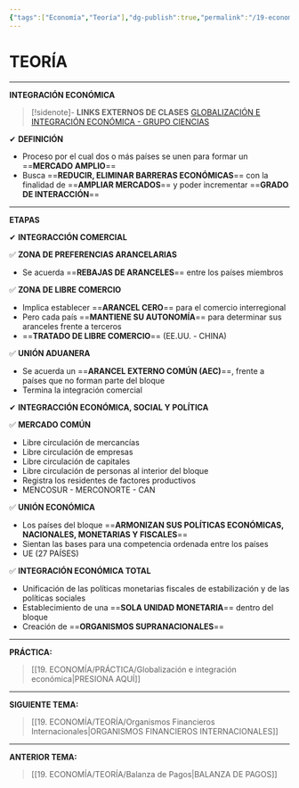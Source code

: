 ```yaml
---
{"tags":["Economía","Teoría"],"dg-publish":true,"permalink":"/19-economia/teoria/globalizacion-e-integracion-economica/","dgPassFrontmatter":true}
---
```


# TEORÍA
---
**INTEGRACIÓN ECONÓMICA**

>[!sidenote]- **LINKS EXTERNOS DE CLASES** 
>[GLOBALIZACIÓN E INTEGRACIÓN ECONÓMICA - GRUPO CIENCIAS](https://youtu.be/3IKmmk3uCHQ?si=9L4MMbPF4ZilkAqt)

✔ **DEFINICIÓN**
- Proceso por el cual dos o más países se unen para formar un ==**MERCADO AMPLIO**==
- Busca ==**REDUCIR, ELIMINAR BARRERAS ECONÓMICAS**== con la finalidad de ==**AMPLIAR MERCADOS**== y poder incrementar ==**GRADO DE INTERACCIÓN**==

---
**ETAPAS**

✔ **INTEGRACCIÓN COMERCIAL**

✅ **ZONA DE PREFERENCIAS ARANCELARIAS**
- Se acuerda ==**REBAJAS DE ARANCELES**== entre los países miembros

✅ **ZONA DE LIBRE COMERCIO**
- Implica establecer ==**ARANCEL CERO**== para el comercio interregional
- Pero cada país ==**MANTIENE SU AUTONOMÍA**== para determinar sus aranceles frente a terceros
- ==**TRATADO DE LIBRE COMERCIO**== (EE.UU. - CHINA)

✅ **UNIÓN ADUANERA**
- Se acuerda un ==**ARANCEL EXTERNO COMÚN (AEC)**==, frente a países que no forman parte del bloque
- Termina la integración comercial

✔ **INTEGRACCIÓN ECONÓMICA, SOCIAL Y POLÍTICA**

✅ **MERCADO COMÚN**
- Libre circulación de mercancías
- Libre circulación de empresas
- Libre circulación de capitales
- Libre circulación de personas al interior del bloque
- Registra los residentes de factores productivos
- MENCOSUR - MERCONORTE - CAN

✅ **UNIÓN ECONÓMICA**
- Los países del bloque ==**ARMONIZAN SUS POLÍTICAS ECONÓMICAS, NACIONALES, MONETARIAS Y FISCALES**==
- Sientan las bases para una competencia ordenada entre los países
- UE (27 PAÍSES)

✅ **INTEGRACIÓN ECONÓMICA TOTAL**
- Unificación de las políticas monetarias fiscales de estabilización y de las políticas sociales
- Establecimiento de una ==**SOLA UNIDAD MONETARIA**== dentro del bloque
- Creación de ==**ORGANISMOS SUPRANACIONALES**== 

---
**PRÁCTICA:** 
>[[19. ECONOMÍA/PRÁCTICA/Globalización e integración económica\|PRESIONA AQUÍ]]

---
**SIGUIENTE TEMA:**
>[[19. ECONOMÍA/TEORÍA/Organismos Financieros Internacionales\|ORGANISMOS FINANCIEROS INTERNACIONALES]]

---
**ANTERIOR TEMA:**
>[[19. ECONOMÍA/TEORÍA/Balanza de Pagos\|BALANZA DE PAGOS]]

